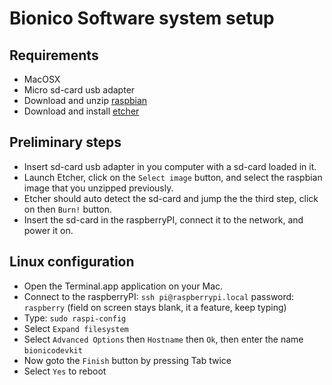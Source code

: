 # Bionico Software system setup

## Requirements

- MacOSX
- Micro sd-card usb adapter
- Download and unzip
  [raspbian](https://downloads.raspberrypi.org/raspbian_lite_latest)
- Download and install [etcher](http://www.etcher.io/)

## Preliminary steps

- Insert sd-card usb adapter in you computer with a sd-card loaded in
  it.
- Launch Etcher, click on the `Select image` button, and select the
  raspbian image that you unzipped previously.
- Etcher should auto detect the sd-card and jump the the third step,
  click on then `Burn!` button.
- Insert the sd-card in the raspberryPI, connect it to the network, and
  power it on.

## Linux configuration

- Open the Terminal.app application on your Mac.
- Connect to the raspberryPI: `ssh pi@raspberrypi.local`
  password: `raspberry` (field on screen stays blank, it a feature, keep
typing)
- Type: `sudo raspi-config`
- Select `Expand filesystem`
- Select `Advanced Options` then `Hostname` then `Ok`, then enter the
  name `bionicodevkit`
- Now goto the `Finish` button by pressing Tab twice
- Select `Yes` to reboot
